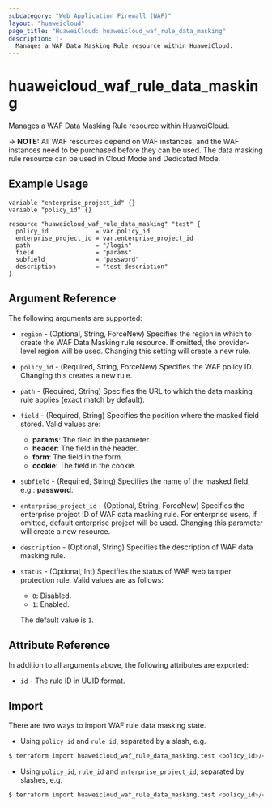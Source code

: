 ```yaml
---
subcategory: "Web Application Firewall (WAF)"
layout: "huaweicloud"
page_title: "HuaweiCloud: huaweicloud_waf_rule_data_masking"
description: |-
  Manages a WAF Data Masking Rule resource within HuaweiCloud.
---
```


# huaweicloud_waf_rule_data_masking

Manages a WAF Data Masking Rule resource within HuaweiCloud.

-> **NOTE:** All WAF resources depend on WAF instances, and the WAF instances need to be purchased before they can be
used. The data masking rule resource can be used in Cloud Mode and Dedicated Mode.

## Example Usage

```hcl
variable "enterprise_project_id" {}
variable "policy_id" {}

resource "huaweicloud_waf_rule_data_masking" "test" {
  policy_id             = var.policy_id
  enterprise_project_id = var.enterprise_project_id
  path                  = "/login"
  field                 = "params"
  subfield              = "password"
  description           = "test description"
}
```

## Argument Reference

The following arguments are supported:

* `region` - (Optional, String, ForceNew) Specifies the region in which to create the WAF Data Masking rule resource.
  If omitted, the provider-level region will be used. Changing this setting will create a new rule.

* `policy_id` - (Required, String, ForceNew) Specifies the WAF policy ID. Changing this creates a new rule.

* `path` - (Required, String) Specifies the URL to which the data masking rule applies (exact match by default).

* `field` - (Required, String) Specifies the position where the masked field stored. Valid values are:
  + **params**: The field in the parameter.
  + **header**: The field in the header.
  + **form**: The field in the form.
  + **cookie**: The field in the cookie.

* `subfield` - (Required, String) Specifies the name of the masked field, e.g.: **password**.

* `enterprise_project_id` - (Optional, String, ForceNew) Specifies the enterprise project ID of WAF data masking rule.
  For enterprise users, if omitted, default enterprise project will be used.
  Changing this parameter will create a new resource.

* `description` - (Optional, String) Specifies the description of WAF data masking rule.

* `status` - (Optional, Int) Specifies the status of WAF web tamper protection rule.
  Valid values are as follows:
  + `0`: Disabled.
  + `1`: Enabled.

  The default value is `1`.

## Attribute Reference

In addition to all arguments above, the following attributes are exported:

* `id` - The rule ID in UUID format.

## Import

There are two ways to import WAF rule data masking state.

* Using `policy_id` and `rule_id`, separated by a slash, e.g.

```bash
$ terraform import huaweicloud_waf_rule_data_masking.test <policy_id>/<rule_id>
```

* Using `policy_id`, `rule_id` and `enterprise_project_id`, separated by slashes, e.g.

```bash
$ terraform import huaweicloud_waf_rule_data_masking.test <policy_id>/<rule_id>/<enterprise_project_id>
```
